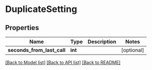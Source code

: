 # DuplicateSetting

## Properties
Name | Type | Description | Notes
------------ | ------------- | ------------- | -------------
**seconds_from_last_call** | **int** |  | [optional] 

[[Back to Model list]](../README.md#documentation-for-models) [[Back to API list]](../README.md#documentation-for-api-endpoints) [[Back to README]](../README.md)


